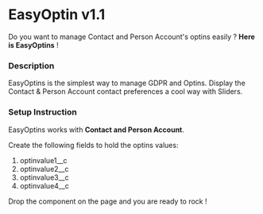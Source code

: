 # EasyOptin v1.1

<p>Do you want to manage Contact and Person Account's optins easily ? <b>Here is EasyOptins</b> !</p>

<h3>Description</h3>
<p>
EasyOptins is the simplest way to manage GDPR and Optins. Display the Contact & Person Account contact preferences a cool way with Sliders.</p>

<h3>Setup Instruction</h3>
<p>
  EasyOptins works with <b>Contact and Person Account</b>.
</p>
<p>Create the following fields to hold the optins values:</p>
<ol>
  <li>optinvalue1__c</li>
  <li>optinvalue2__c</li>
  <li>optinvalue3__c</li>
  <li>optinvalue4__c</li>
</ol>
<p>
Drop the component on the page and you are ready to rock !
</p>
